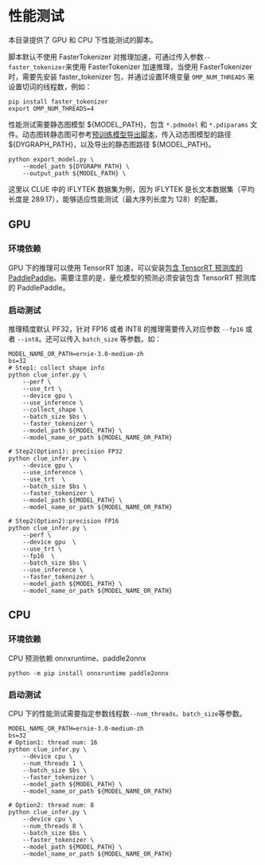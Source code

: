 # 性能测试

本目录提供了 GPU 和 CPU 下性能测试的脚本。

脚本默认不使用 FasterTokenizer 对推理加速，可通过传入参数`--faster_tokenizer`来使用 FasterTokenizer 加速推理，当使用 FasterTokenizer 时，需要先安装 faster_tokenizer 包，并通过设置环境变量 `OMP_NUM_THREADS` 来设置切词的线程数，例如：

```shell
pip install faster_tokenizer
export OMP_NUM_THREADS=4
```

性能测试需要静态图模型 ${MODEL_PATH}，包含 `*.pdmodel` 和 `*.pdiparams` 文件。动态图转静态图可参考[预训练模型导出脚本](../../bert/export_model.py)，传入动态图模型的路径 ${DYGRAPH_PATH}，以及导出的静态图路径 ${MODEL_PATH}。

```shell
python export_model.py \
    --model_path ${DYGRAPH_PATH} \
    --output_path ${MODEL_PATH} \
```

这里以 CLUE 中的 IFLYTEK 数据集为例，因为 IFLYTEK 是长文本数据集（平均长度是 289.17），能够适应性能测试（最大序列长度为 128）的配置。

## GPU

### 环境依赖

GPU 下的推理可以使用 TensorRT 加速，可以安装[包含 TensorRT 预测库的 PaddlePaddle](https://www.paddlepaddle.org.cn/inference/user_guides/download_lib.html)。需要注意的是，量化模型的预测必须安装包含 TensorRT 预测库的 PaddlePaddle。

### 启动测试

推理精度默认 PF32，针对 FP16 或者 INT8 的推理需要传入对应参数 `--fp16` 或者 `--int8`。还可以传入 `batch_size` 等参数。如：

```shell
MODEL_NAME_OR_PATH=ernie-3.0-medium-zh
bs=32
# Step1: collect shape info
python clue_infer.py \
    --perf \
    --use_trt \
    --device gpu \
    --use_inference \
    --collect_shape \
    --batch_size $bs \
    --faster_tokenizer \
    --model_path ${MODEL_PATH} \
    --model_name_or_path ${MODEL_NAME_OR_PATH}

# Step2(Option1): precision FP32
python clue_infer.py \
    --device gpu \
    --use_inference \
    --use_trt  \
    --batch_size $bs \
    --faster_tokenizer \
    --model_path ${MODEL_PATH} \
    --model_name_or_path ${MODEL_NAME_OR_PATH}

# Step2(Option2):precision FP16
python clue_infer.py \
    --perf \
    --device gpu  \
    --use_trt \
    --fp16  \
    --batch_size $bs \
    --use_inference \
    --faster_tokenizer \
    --model_path ${MODEL_PATH} \
    --model_name_or_path ${MODEL_NAME_OR_PATH}
```

## CPU

### 环境依赖

CPU 预测依赖 onnxruntime、paddle2onnx

```shell
python -m pip install onnxruntime paddle2onnx
```

### 启动测试

CPU 下的性能测试需要指定参数线程数`--num_threads`、`batch_size`等参数。

```shell
MODEL_NAME_OR_PATH=ernie-3.0-medium-zh
bs=32
# Option1: thread num: 16
python clue_infer.py \
    --device cpu \
    --num_threads 1 \
    --batch_size $bs \
    --faster_tokenizer \
    --model_path ${MODEL_PATH} \
    --model_name_or_path ${MODEL_NAME_OR_PATH}

# Option2: thread num: 8
python clue_infer.py \
    --device cpu \
    --num_threads 8 \
    --batch_size $bs \
    --faster_tokenizer \
    --model_path ${MODEL_PATH} \
    --model_name_or_path ${MODEL_NAME_OR_PATH}
```
